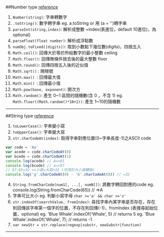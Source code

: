 ##Number type
[reference](https://developer.mozilla.org/zh-TW/docs/Web/JavaScript/Reference/Global_Objects/Number)
1. `Number(string)`: 字串轉數字
2. `.toString()`: 數字轉字串
    eg. a.toString or 用 (a + '')轉字串
3. `parseInt(string,index)`: 解析成整數 +index(表進位，default 10進位)，為 optional)
4. `parseFloat(float number)`: 解析成浮點數
5. `numObj.toFixed([digits])`: 取到小數點下幾位數(digits)，四捨五入
6. `Math.ceil()`: 回傳大於等於所給數字的最小整數 ceiling
7. `Math.floor()`: 回傳無條件捨去後的最大整數 floor
8. `Math.round()`: 回傳四捨五入後的近似值
9. `Math.sqrt()` : 開根號
10. `Math.max() `: 回傳最大值
11. `Math.min() `: 回傳最小值
12. `Math.pow(base, exponent)`: 開次方
13. `Math.random()`: 產生 0~1 區間的隨機數(含 0 ，不含 1)
    eg. `Math.floor((Math.random()*10+1))`: 產生 1~10的隨機數
---
##String type
[reference](https://developer.mozilla.org/en-US/docs/Web/JavaScript/Reference/Global_Objects/String)
1. `toLowerCase()`: 字串變小寫
2. `toUpperCase()`: 字串變大寫
3. `str.charCodeAt(index)`: 取得字串對應位置(0~字串長度-1)之ASCII code
```JavaScript
var code = 'Aa'
var acode = code.charCodeAt(0)
var bcode = code.charCodeAt(1)
console.log(acode) // A=>65
console.log(bcode) // a=>97
// 97-65=32 =>小寫=大寫+32 (可用於大小寫轉換)
console.log('g'.charCodeAt(0) - 'G'.charCodeAt(0)) // =32
```
4. `String.fromCharCode(num1[, ...[, numN]])`: 將數字轉回對應的code
eg. console.log(String.fromCharCode(65)) // =>A
5. 字串可比大小 eg. 判斷小寫字母 `char >='a' && char <='z'`
6. `str.indexOf(searchValue, fromIndex)`:  尋找字串內某字串是否存在，存在則回傳該字串第一個字的位置，不存在則回傳(-1)，fromIndex (表搜尋起始位置，optional)
eg. 'Blue Whale'.indexOf('Whale', 5) // returns  5
eg. 'Blue Whale'.indexOf('Whale', 7); // returns -1
7. `var newStr = str.replace(regexp|substr, newSubstr|function)`
---
